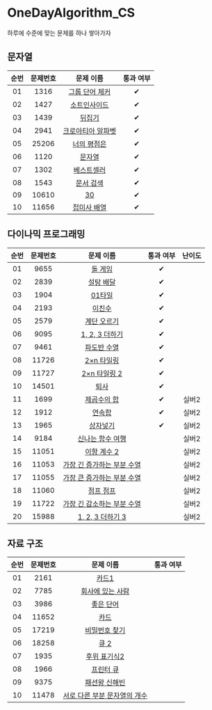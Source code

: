 # OneDayAlgorithm_CS
하루에 수준에 맞는 문제를 하나 쌓아가자

## 문자열
| 순번 | 문제번호 | 문제 이름 | 통과 여부 |
|:---:|:---:|:---:|:---:|
| 01 | 1316 | [그룹 단어 체커](https://www.acmicpc.net/problem/1316) | ✔ |
| 02 | 1427 | [소트인사이드](https://www.acmicpc.net/problem/1427) | ✔ |
| 03 | 1439 | [뒤집기](https://www.acmicpc.net/problem/1439) | ✔ |
| 04 | 2941 | [크로아티아 알파벳](https://www.acmicpc.net/problem/2941) | ✔ |
| 05 | 25206 | [너의 평점은](https://www.acmicpc.net/problem/25206) | ✔ |
| 06 | 1120 | [문자열](https://www.acmicpc.net/problem/1120) | ✔ |
| 07 | 1302 | [베스트셀러](https://www.acmicpc.net/problem/1302) | ✔ |
| 08 | 1543 | [문서 검색](https://www.acmicpc.net/problem/1543) | ✔ |
| 09 | 10610 | [30](https://www.acmicpc.net/problem/10610) | ✔ |
| 10 | 11656 | [접미사 배열](https://www.acmicpc.net/problem/11656) | ✔ |

## 다이나믹 프로그래밍
| 순번 | 문제번호 | 문제 이름 | 통과 여부 | 난이도 |
|:---:|:---:|:---:|:---:|:---:|
| 01 | 9655 | [돌 게임](https://www.acmicpc.net/problem/9655) | ✔ |
| 02 | 2839 | [설탕 배달](https://www.acmicpc.net/problem/2839) | ✔ |
| 03 | 1904 | [01타일](https://www.acmicpc.net/problem/1904) | ✔ |
| 04 | 2193 | [이친수](https://www.acmicpc.net/problem/2193) | ✔ |
| 05 | 2579 | [계단 오르기](https://www.acmicpc.net/problem/2579) | ✔ |
| 06 | 9095 | [1, 2, 3 더하기](https://www.acmicpc.net/problem/9095) | ✔ |
| 07 | 9461 | [파도반 수열](https://www.acmicpc.net/problem/9461) | ✔ |
| 08 | 11726 | [2×n 타일링](https://www.acmicpc.net/problem/11726) | ✔ |
| 09 | 11727 | [2×n 타일링 2](https://www.acmicpc.net/problem/11727) | ✔ |
| 10 | 14501 | [퇴사](https://www.acmicpc.net/problem/14501) | ✔ |
| 11 | 1699 | [제곱수의 합](https://www.acmicpc.net/problem/1699) | ✔ |실버2 |
| 12 | 1912 | [연속합](https://www.acmicpc.net/problem/1912) | ✔ | 실버2 |
| 13 | 1965 | [상자넣기](https://www.acmicpc.net/problem/1965) | ✔ | 실버2 |
| 14 | 9184 | [신나는 함수 여행](https://www.acmicpc.net/problem/9184) | | 실버2 |
| 15 | 11051 | [이항 계수 2](https://www.acmicpc.net/problem/11051) | | 실버2 |
| 16 | 11053 | [가장 긴 증가하는 부분 수열](https://www.acmicpc.net/problem/11053) | | 실버2 |
| 17 | 11055 | [가장 큰 증가하는 부분 수열](https://www.acmicpc.net/problem/11055) | | 실버2 |
| 18 | 11060 | [점프 점프](https://www.acmicpc.net/problem/11060) | | 실버2 |
| 19 | 11722 | [가장 긴 감소하는 부분 수열](https://www.acmicpc.net/problem/11722) | | 실버2 |
| 20 | 15988 | [	1, 2, 3 더하기 3](https://www.acmicpc.net/problem/15988) | | 실버2 |


## 자료 구조
| 순번 | 문제번호 | 문제 이름 | 통과 여부 |
|:---:|:---:|:---:|:---:|
| 01 | 2161 | [카드1](https://www.acmicpc.net/problem/2161) | |
| 02 | 7785 | [회사에 있는 사람](https://www.acmicpc.net/problem/7785) | |
| 03 | 3986 | [좋은 단어](https://www.acmicpc.net/problem/3986) | |
| 04 | 11652 | [카드](https://www.acmicpc.net/problem/11652) | |
| 05 | 17219 | [비밀번호 찾기](https://www.acmicpc.net/problem/17219) | |
| 06 | 18258 | [큐 2](https://www.acmicpc.net/problem/18258) | |
| 07 | 1935 | [후위 표기식2](https://www.acmicpc.net/problem/1935) | |
| 08 | 1966 | [프린터 큐](https://www.acmicpc.net/problem/1966) | |
| 09 | 9375 | [패션왕 신해빈](https://www.acmicpc.net/problem/9375) | |
| 10 | 11478 | [서로 다른 부분 문자열의 개수](https://www.acmicpc.net/problem/11478) | |
